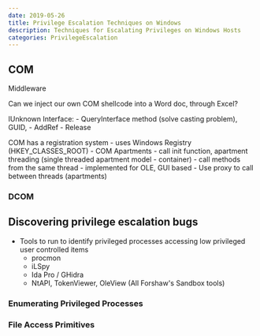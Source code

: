 ```yaml
---
date: 2019-05-26
title: Privilege Escalation Techniques on Windows
description: Techniques for Escalating Privileges on Windows Hosts
categories: PrivilegeEscalation
---
```


## COM
Middleware

Can we inject our own COM shellcode into a Word doc, through Excel?

IUnknown Interface:
    - QueryInterface method (solve casting problem), GUID,
    - AddRef
    - Release 

COM has a registration system - uses Windows Registry (HKEY_CLASSES_ROOT)
    - 
COM Apartments
    - call init function, apartment threading (single threaded apartment model - container) 
        - call methods from the same thread - implemented for OLE, GUI based
        - Use proxy to call between threads (apartments)
### DCOM

## Discovering privilege escalation bugs
* Tools to run to identify privileged processes accessing low privileged user controlled items
    - procmon
    - iLSpy
    - Ida Pro / GHidra
    - NtAPI, TokenViewer, OleView (All Forshaw's Sandbox tools)

### Enumerating Privileged Processes

### File Access Primitives